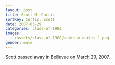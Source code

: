 ```yaml
---
layout: post
title: Scott M. Curtis
sortKey: Curtis, Scott
date: 2007-03-29
categories: class-of-1981
images:
  - /assets/class-of-1981/scott-m-curtis-1.png
gender: male
---
```

Scott passed away in Bellevue on March 29, 2007.
